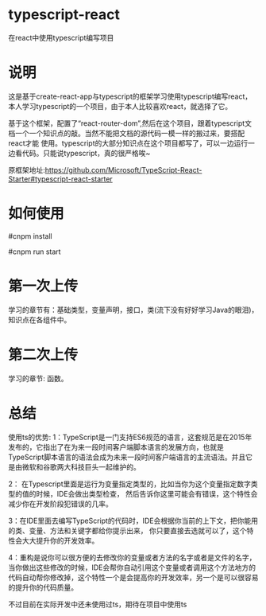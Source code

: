 # typescript-react
在react中使用typescript编写项目

# 说明

这是基于create-react-app与typescript的框架学习使用typescript编写react，本人学习typescript的一个项目，由于本人比较喜欢react，就选择了它。

基于这个框架，配置了“react-router-dom”,然后在这个项目，跟着typescript文档一个一个知识点的敲。当然不能把文档的源代码一模一样的搬过来，要搭配react才能
使用。typescript的大部分知识点在这个项目都写了，可以一边运行一边看代码。只能说typescript，真的很严格唉~

原框架地址:https://github.com/Microsoft/TypeScript-React-Starter#typescript-react-starter


# 如何使用

#cnpm install

#cnpm run start

# 第一次上传

学习的章节有：基础类型，变量声明，接口，类(流下没有好好学习Java的眼泪)，知识点在各组件中。

# 第二次上传

学习的章节: 函数。

# 总结

使用ts的优势:
  1：TypeScript是一门支持ES6规范的语言，这套规范是在2015年发布的，它指出了在为来一段时间客户端脚本语言的发展方向，也就是TypeScript脚本语言的语法会成为未来一段时间客户端语言的主流语法。并且它是由微软和谷歌两大科技巨头一起维护的。
  
  2： 在Typescript里面是运行为变量指定类型的，比如当你为这个变量指定数字类型的值的时候，IDE会做出类型检查，
然后告诉你这里可能会有错误，这个特性会减少你在开发阶段犯错误的几率。
 
  3：在IDE里面去编写TypeScript的代码时，IDE会根据你当前的上下文，把你能用的类、变量、方法和关键字都给你提示出来，
你只要直接去选就可以了，这个特性会大大提升你的开发效率。

  4：重构是说你可以很方便的去修改你的变量或者方法的名字或者是文件的名字，当你做出这些修改的时候，IDE会帮你自动引用这个变量或者调用这个方法地方的代码自动帮你修改掉，这个特性一个是会提高你的开发效率，另一个是可以很容易的提升你的代码质量。
  
不过目前在实际开发中还未使用过ts，期待在项目中使用ts
